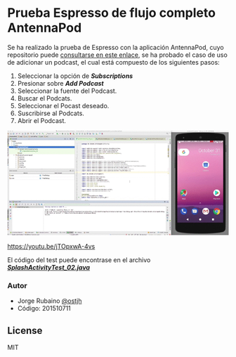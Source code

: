 # Prueba Espresso de flujo completo AntennaPod

Se ha realizado la prueba de Espresso con la aplicación AntennaPod, cuyo repositorio puede [consultarse en este enlace], se ha probado el caso de uso de adicionar un podcast, el cual está compuesto de los siguientes pasos:

1. Seleccionar la opción de ***Subscriptions***
2. Presionar sobre ***Add Podcast***
3. Seleccionar la fuente del Podcast.
4. Buscar el Podcats.
5. Seleccionar el Pocast deseado.
6. Suscribirse al Podcats.
7. Abrir el Podcast.

![espresso](https://github.com/jhrubiano10/Taller_07_MISO_4208_ADB_Input_Telnet_Espresso/blob/master/Espresso/img/gif_espresso.gif?raw=true
)

https://youtu.be/jTOpxwA-4vs

El código del test puede encontrase en el archivo ***[SplashActivityTest_02.java]***


### Autor
* Jorge Rubaino [@ostjh]
* Código: 201510711

License
----
MIT

[@ostjh]:https://twitter.com/ostjh
[consultarse en este enlace]:https://github.com/AntennaPod/AntennaPod
[SplashActivityTest_02.java]:https://github.com/jhrubiano10/Taller_07_MISO_4208_ADB_Input_Telnet_Espresso/blob/master/Espresso/SplashActivityTest_02.java
